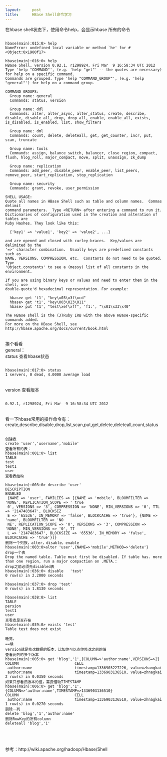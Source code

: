 ```yaml
---
layout:     post
title:      HBase Shell命令学习
---
```

<div id="article_content" class="article_content clearfix csdn-tracking-statistics" data-pid="blog" data-mod="popu_307" data-dsm="post">
								            <link rel="stylesheet" href="https://csdnimg.cn/release/phoenix/template/css/ck_htmledit_views-f76675cdea.css">
						<div class="htmledit_views" id="content_views">
                在hbase shell状态下，使用命令help，会显示hbase 所有的命令<br><pre><code class="language-shell"><br>hbase(main):015:0&gt; help<br>NameError: undefined local variable or method `he' for #&lt;Object:0x1900f17&gt;<br><br>hbase(main):016:0&gt; help<br>HBase Shell, version 0.92.1, r1298924, Fri Mar  9 16:58:34 UTC 2012<br>Type 'help "COMMAND"', (e.g. 'help "get"' -- the quotes are necessary) for help on a specific command.<br>Commands are grouped. Type 'help "COMMAND_GROUP"', (e.g. 'help "general"') for help on a command group.<br><br>COMMAND GROUPS:<br>  Group name: general<br>  Commands: status, version<br><br>  Group name: ddl<br>  Commands: alter, alter_async, alter_status, create, describe, disable, disable_all, drop, drop_all, enable, enable_all, exists, is_disabled, is_enabled, list, show_filters<br><br>  Group name: dml<br>  Commands: count, delete, deleteall, get, get_counter, incr, put, scan, truncate<br><br>  Group name: tools<br>  Commands: assign, balance_switch, balancer, close_region, compact, flush, hlog_roll, major_compact, move, split, unassign, zk_dump<br><br>  Group name: replication<br>  Commands: add_peer, disable_peer, enable_peer, list_peers, remove_peer, start_replication, stop_replication<br><br>  Group name: security<br>  Commands: grant, revoke, user_permission<br><br>SHELL USAGE:<br>Quote all names in HBase Shell such as table and column names.  Commas delimit<br>command parameters.  Type &lt;RETURN&gt; after entering a command to run it.<br>Dictionaries of configuration used in the creation and alteration of tables are<br>Ruby Hashes. They look like this:<br><br>  {'key1' =&gt; 'value1', 'key2' =&gt; 'value2', ...}<br><br>and are opened and closed with curley-braces.  Key/values are delimited by the<br>'=&gt;' character combination.  Usually keys are predefined constants such as<br>NAME, VERSIONS, COMPRESSION, etc.  Constants do not need to be quoted.  Type<br>'Object.constants' to see a (messy) list of all constants in the environment.<br><br>If you are using binary keys or values and need to enter them in the shell, use<br>double-quote'd hexadecimal representation. For example:<br><br>  hbase&gt; get 't1', "key\x03\x3f\xcd"<br>  hbase&gt; get 't1', "key\003\023\011"<br>  hbase&gt; put 't1', "test\xef\xff", 'f1:', "\x01\x33\x40"<br><br>The HBase shell is the (J)Ruby IRB with the above HBase-specific commands added.<br>For more on the HBase Shell, see http://hbase.apache.org/docs/current/book.html<br></code></pre><br>挨个看看<br>general：<br>status 查看hbase状态<br><pre><code class="language-shell"><br>hbase(main):017:0&gt; status<br>1 servers, 0 dead, 4.0000 average load<br></code></pre><br>version 查看版本<br><pre><code class="language-shell"><br>0.92.1, r1298924, Fri Mar  9 16:58:34 UTC 2012 <br></code></pre><br>看一下hbase常用的操作命令有：<br>create,describe,disable,drop,list,scan,put,get,delete,deleteall,count,status<br><pre><code class="language-shell"><br>创建表<br>create 'user','username','mobile'<br>查看所有的表：<br>hbase(main):001:0&gt; list<br>TABLE                                                                                                                 <br>test                                         <br>test1     <br>user <br>查看表结构<br><br>hbase(main):003:0&gt; describe 'user'<br>DESCRIPTION                                                                                     ENABLED                                            <br> {NAME =&gt; 'user', FAMILIES =&gt; [{NAME =&gt; 'mobile', BLOOMFILTER =&gt; 'NONE', REPLICATION_SCOPE =&gt; ' true                                               <br> 0', VERSIONS =&gt; '3', COMPRESSION =&gt; 'NONE', MIN_VERSIONS =&gt; '0', TTL =&gt; '2147483647', BLOCKSIZ                                                    <br> E =&gt; '65536', IN_MEMORY =&gt; 'false', BLOCKCACHE =&gt; 'true'}, {NAME =&gt; 'name', BLOOMFILTER =&gt; 'NO                                                    <br> NE', REPLICATION_SCOPE =&gt; '0', VERSIONS =&gt; '3', COMPRESSION =&gt; 'NONE', MIN_VERSIONS =&gt; '0', TT                                                    <br> L =&gt; '2147483647', BLOCKSIZE =&gt; '65536', IN_MEMORY =&gt; 'false', BLOCKCACHE =&gt; 'true'}]} <br>删除一个列族，alter，disable，enable<br>hbase(main):003:0&gt;alter 'user',{NAME=&gt;'mobile',METHOD=&gt;'delete'} <br>drop一个表<br>Drop the named table. Table must first be disabled. If table has. more than one region, run a major compaction on .META.:<br>drop之前必须先disabled表<br>hbase(main):036:0&gt; disable   'test'<br>0 row(s) in 2.2000 seconds<br><br>hbase(main):037:0&gt; drop 'test'<br>0 row(s) in 1.8130 seconds<br><br>hbase(main):038:0&gt; list<br>TABLE                                                                                                                 <br>persion                                                              <br>test1                                                         <br>user <br>查看表是否存在<br>hbase(main):039:0&gt; exists 'test'<br>Table test does not exist  <br><br>睡觉。 <br>==续<br>version就是修改数据的版本，比如你可以查你修改之前的值<br>查看此列的多个版本<br>hbase(main):005:0&gt; get 'blog','1',{COLUMN=&gt;'author:name',VERSIONS=&gt;2}<br>COLUMN                         CELL                                                                                 <br> author:name                   timestamp=1336903227226, value=zhangkai                                              <br> author:name                   timestamp=1336903136510, value=zhnagkai                                              <br>2 row(s) in 0.0350 seconds<br>如果只想看旧版本的值，需要借助TIMESTAMP<br>hbase(main):006:0&gt; get 'blog','1',{COLUMN=&gt;'author:name',TIMESTAMP=&gt;1336903136510}<br>COLUMN                         CELL                                                                                 <br> author:name                   timestamp=1336903136510, value=zhnagkai                                              <br>1 row(s) in 0.0270 seconds<br>删除一列<br>delete 'blog','1','author:name'<br>删除RowKey的所有column<br>deleteall 'blog','1'<br></code></pre><br><br><br>参考：http://wiki.apache.org/hadoop/Hbase/Shell            </div>
                </div>